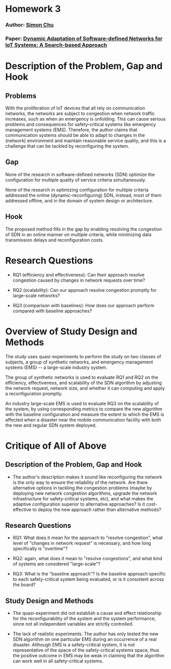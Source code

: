 [//]: <> (Wed Feb 17 23:24:04 EST 2021)

# Homework 3

### Author: [Simon Chu](http://simonchu.org)

### Paper: [Dynamic Adaptation of Software-defined Networks for IoT Systems: A Search-based Approach](https://arxiv.org/pdf/1905.12763)

# Description of the Problem, Gap and Hook

## Problems

With the proliferation of IoT devices that all rely on communication networks, the networks are subject to congestion when network traffic increases, such as when an emergency is unfolding. This can cause serious problems and consequences for safety-critical systems like emergency management systems (EMS). Therefore, the author claims that communication systems should be able to adapt to changes in the (network) environment and maintain reasonable service quality, and this is a challenge that can be tackled by reconfiguring the system.

## Gap

None of the research in software-defined networks (SDN) optimize the configuration for multiple quality of service criteria simultaneously.

None of the research in optimizing configuration for multiple criteria addressed the online (dynamic-reconfiguring) SDN, instead, most of them addressed offline, and in the domain of system design or architecture.

## Hook

The proposed method fills in the gap by enabling resolving the congestion of SDN in an online manner on multiple criteria, while minimizing data transmission delays and reconfiguration costs.

# Research Questions

- RQ1 (efficiency and effectiveness): Can their approach resolve congestion caused by changes in network requests over time?

- RQ2 (scalability): Can our approach resolve congestion promptly for large-scale networks?

- RQ3 (comparison with baselines): How does our approach perform compared with baseline approaches?

# Overview of Study Design and Methods

The study uses quasi-experiments to perform the study on two classes of subjects, a group of synthetic networks, and emergency management systems (EMS) -- a large-scale industry system.

The group of synthetic networks is used to evaluate RQ1 and RQ2 on the efficiency, effectiveness, and scalability of the SDN algorithm by adjusting the network request, network size, and whether it can computing and apply a reconfiguration promptly.

An industry large-scale EMS is used to evaluate RQ3 on the scalability of the system, by using corresponding metrics to compare the new algorithm with the baseline configuration and measure the extent to which the EMS is affected when a disaster near the mobile communication facility with both the new and regular SDN system deployed.

# Critique of All of Above

## Description of the Problem, Gap and Hook
- The author's description makes it sound like reconfiguring the network is the only way to ensure the reliability of the network. Are there alternative options in tackling the congestion problems (maybe by deploying new network congestion algorithms, upgrade the network infrastructure for safety-critical systems, etc), and what makes the adaptive configuration superior to alternative approaches? Is it cost-effective to deploy the new approach rather than alternative methods?

## Research Questions

- RQ1: What does it mean for the approach to "resolve congestion", what level of "changes in network request" is necessary, and how long specifically is "overtime"?

- RQ2: again, what does it mean to "resolve congestions", and what kind of systems are considered "large-scale"?

- RQ3: What is the "baseline approach"? Is the baseline approach specific to each safety-critical system being evaluated, or is it consistent across the board?

## Study Design and Methods

- The quasi-experiment did not establish a cause and effect relationship for the reconfigurability of the system and the system performance, since not all independent variables are strictly controlled.

- The lack of realistic experiments. The author has only tested the new SDN algorithm on one particular EMS during an occurrence of a real disaster. Although EMS is a safety-critical system, it is not representative of the space of the safety-critical systems space, thus the positive outcome in EMS may be weak in claiming that the algorithm can work well in all safety-critical systems.


